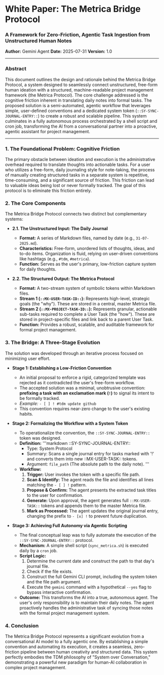 # White Paper: The Metrica Bridge Protocol
### A Framework for Zero-Friction, Agentic Task Ingestion from Unstructured Human Notes

**Author:** Gemini Agent
**Date:** 2025-07-31
**Version:** 1.0

---

### **Abstract**

This document outlines the design and rationale behind the Metrica Bridge Protocol, a system designed to seamlessly connect unstructured, free-form human ideation with a structured, machine-readable project management framework (the Metrica Protocol). The core challenge addressed is the cognitive friction inherent in translating daily notes into formal tasks. The proposed solution is a semi-automated, agentic workflow that leverages simple, user-defined conventions and a dedicated system token (`::SY-SYNC-JOURNAL-ENTRY::`) to create a robust and scalable pipeline. This system culminates in a fully autonomous process orchestrated by a shell script and cron job, transforming the AI from a conversational partner into a proactive, agentic assistant for project management.

---

### **1. The Foundational Problem: Cognitive Friction**

The primary obstacle between ideation and execution is the administrative overhead required to translate thoughts into actionable tasks. For a user who utilizes a free-form, daily journaling style for note-taking, the process of manually creating structured tasks in a separate system is repetitive, time-consuming, and a significant source of friction. This friction can lead to valuable ideas being lost or never formally tracked. The goal of this protocol is to eliminate this friction entirely.

### **2. The Core Components**

The Metrica Bridge Protocol connects two distinct but complementary systems:

*   **2.1. The Unstructured Input: The Daily Journal**
    *   **Format:** A series of Markdown files, named by date (e.g., `31-07-2025.md`).
    *   **Characteristics:** Free-form, unordered lists of thoughts, ideas, and to-do items. Organization is fluid, relying on user-driven conventions like hashtags (e.g., `#tdm`, `#metrica`).
    *   **Function:** Serves as the user's primary, low-friction capture system for daily thoughts.

*   **2.2. The Structured Output: The Metrica Protocol**
    *   **Format:** A two-stream system of symbolic tokens within Markdown files.
    *   **Stream 1 (`::MX-USER-TASK-ID::`):** Represents high-level, strategic goals (the "why"). These are stored in a central, master Metrica file.
    *   **Stream 2 (`::MX-PROJECT-TASK-ID::`):** Represents granular, actionable sub-tasks required to complete a User Task (the "how"). These are stored in project-specific files and link back to a parent User Task.
    *   **Function:** Provides a robust, scalable, and auditable framework for formal project management.

### **3. The Bridge: A Three-Stage Evolution**

The solution was developed through an iterative process focused on minimizing user effort.

*   **Stage 1: Establishing a Low-Friction Convention**
    *   An initial proposal to enforce a rigid, categorized template was rejected as it contradicted the user's free-form workflow.
    *   The accepted solution was a minimal, unobtrusive convention: **prefixing a task with an exclamation mark (`!`)** to signal its intent to be formally tracked.
    *   *Example:* `- [ ] ! #tdm update github`
    *   This convention requires near-zero change to the user's existing habits.

*   **Stage 2: Formalizing the Workflow with a System Token**
    *   To operationalize the convention, the `::SY-SYNC-JOURNAL-ENTRY::` token was designed.
    *   **Definition:**
        '''markdown
        ::SY-SYNC-JOURNAL-ENTRY::
        - Type: System Protocol
        - Summary: Scans a single journal entry for tasks marked with '!' and converts them into new ::MX-USER-TASK:: tokens.
        - Argument: `file_path` (The absolute path to the daily note).
        '''
    *   **Workflow:**
        1.  **Trigger:** User invokes the token with a specific file path.
        2.  **Scan & Identify:** The agent reads the file and identifies all lines matching the `- [ ] !` pattern.
        3.  **Propose & Confirm:** The agent presents the extracted task titles to the user for confirmation.
        4.  **Generate:** Upon approval, the agent generates full `::MX-USER-TASK::` tokens and appends them to the master Metrica file.
        5.  **Mark as Processed:** The agent updates the original journal entry, changing the prefix to `- [x] !` to prevent future duplication.

*   **Stage 3: Achieving Full Autonomy via Agentic Scripting**
    *   The final conceptual leap was to fully automate the execution of the `::SY-SYNC-JOURNAL-ENTRY::` protocol.
    *   **Mechanism:** A simple shell script (`sync_metrica.sh`) is executed daily by a `cron` job.
    *   **Script Logic:**
        1.  Determine the current date and construct the path to that day's journal file.
        2.  Check if the file exists.
        3.  Construct the full Gemini CLI prompt, including the system token and the file path argument.
        4.  Execute the `gemini` command with a hypothetical `--yes` flag to bypass interactive confirmation.
    *   **Outcome:** This transforms the AI into a true, autonomous agent. The user's only responsibility is to maintain their daily notes. The agent proactively handles the administrative task of syncing those notes with the formal project management system.

### **4. Conclusion**

The Metrica Bridge Protocol represents a significant evolution from a conversational AI model to a fully agentic one. By establishing a simple convention and automating its execution, it creates a seamless, zero-friction pipeline between human creativity and structured data. This system perfectly embodies the TDM philosophy of "System over Conversation," demonstrating a powerful new paradigm for human-AI collaboration in complex project management.